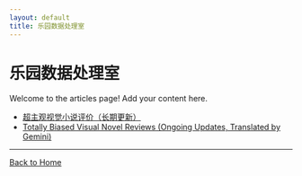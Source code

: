 ```yaml
---
layout: default
title: 乐园数据处理室
---
```


# 乐园数据处理室

Welcome to the articles page! Add your content here.

- [超主观视觉小说评价（长期更新）](./vn.md)
- [Totally Biased Visual Novel Reviews (Ongoing Updates, Translated by Gemini)](./vn_en.md)
---

[Back to Home](../index.md)